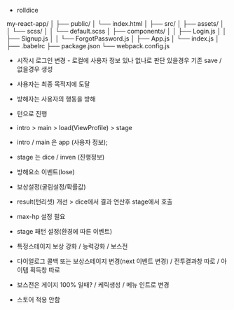 * rolldice

my-react-app/
│
├── public/
│   └── index.html
│
├── src/
│   ├── assets/
│   │   └── scss/
│   │       └── default.scss
│   ├── components/
│   │   ├── Login.js
│   │   ├── Signup.js
│   │   └── ForgotPassword.js
│   ├── App.js
│   └── index.js
│
├── .babelrc
├── package.json
└── webpack.config.js

* 시작시 로그인 변경 - 로컬에 사용자 정보 있나 없나로 판단 있을경우 기존 save / 없을경우 생성
* 사용자는 최종 목적지에 도달
* 방해자는 사용자의 행동을 방해
* 턴으로 진행

* intro > main > load(ViewProfile) > stage
* intro / main 은 app (사용자 정보);
* stage 는 dice / inven (진행정보)

* 방해요소 이벤트(lose)
* 보상설정(굴림설정/확률값)

* result(턴리셋) 개선 > dice에서 결과 연산후 stage에서 호출

* max-hp 설정 필요

* stage 패턴 설정(환경에 따른 이벤트)
* 특정스테이지 보상 강화 / 능력강화 / 보스전

* 다이얼로그 콜백 또는 보상스테이지 변경(next 이벤트 변경) / 전투결과창 따로 / 아이템 획득창 따로
* 보스전은 게이지 100% 일때? / 케릭생성 / 메뉴 인트로 변경

* 스토어 적용 안함